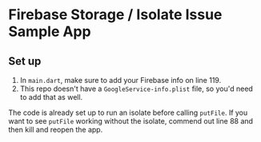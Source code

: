 # Firebase Storage / Isolate Issue Sample App

## Set up
1. In `main.dart`, make sure to add your Firebase info on line 119.
2. This repo doesn't have a `GoogleService-info.plist` file, so you'd need to add that as well.

The code is already set up to run an isolate before calling `putFile`. If you want to see `putFile` working without the isolate, commend out line 88 and then kill and reopen the app.